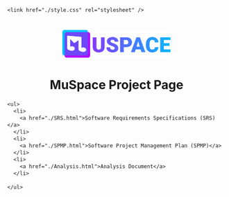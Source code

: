 <html>
  <head>
    <meta charset="utf-8" />
    <title>MuSpace Project Page</title>
    <meta
      name="description"
      content="MuSpace is a social media platform with an emphasis on sharing music and connecting with similar listeners."
    />
    <meta name="viewport" content="width=device-width, initial-scale=1" />

    <link href="./style.css" rel="stylesheet" />

  </head>

  <body>
    <h1 align="center">
      <a href="./"
        ><img id="header-logo" src="./logo.svg" width="250" alt="MuSpace logo"
      /></a>
    </h1>
    <h1 align="center">MuSpace Project Page</h1>

    <ul>
      <li>
        <a href="./SRS.html">Software Requirements Specifications (SRS)</a>
      </li>
      <li>
        <a href="./SPMP.html">Software Project Management Plan (SPMP)</a>
      </li>
      <li>
        <a href="./Analysis.html">Analysis Document</a>
      </li>

    </ul>

  </body>
</html>

